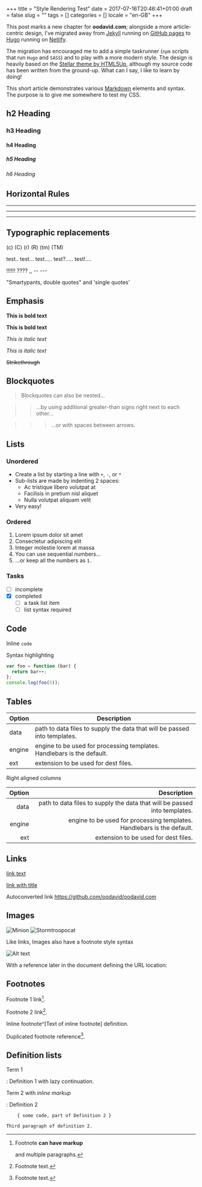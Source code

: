 +++
title = "Style Rendering Test"
date = 2017-07-16T20:46:41+01:00
draft = false
slug = ""
tags = []
categories = []
locale = "en-GB"
+++

This post marks a new chapter for **oodavid.com**; alongside a more article-centric design, I've migrated away from [Jekyll](https://jekyllrb.com) running on [GitHub pages](https://pages.github.com/) to [Hugo](https://gohugo.io/) running on [Netlify](https://netlify.com).

The migration has encouraged me to add a simple taskrunner (`npm` scripts that run `Hugo` and `SASS`) and to play with a more modern style. The design is heavily based on the [Stellar theme by HTML5Up](https://html5up.net/stellar), although my source code has been written from the ground-up. What can I say, I like to learn by doing!

This short article demonstrates various [Markdown](https://en.wikipedia.org/wiki/Markdown) elements and syntax. The purpose is to give me somewhere to test my CSS.

## h2 Heading
### h3 Heading
#### h4 Heading
##### h5 Heading
###### h6 Heading

## Horizontal Rules

___

---

***


## Typographic replacements

(c) (C) (r) (R) (tm) (TM)

test.. test... test..... test?..... test!....

!!!!!! ???? ,,  -- ---

"Smartypants, double quotes" and 'single quotes'


## Emphasis

**This is bold text**

__This is bold text__

*This is italic text*

_This is italic text_

~~Strikethrough~~


## Blockquotes


> Blockquotes can also be nested...

> > ...by using additional greater-than signs right next to each other...

> > > ...or with spaces between arrows.


## Lists

### Unordered

+ Create a list by starting a line with `+`, `-`, or `*`
+ Sub-lists are made by indenting 2 spaces:
  - Ac tristique libero volutpat at
  - Facilisis in pretium nisl aliquet
  - Nulla volutpat aliquam velit
+ Very easy!

### Ordered

1. Lorem ipsum dolor sit amet
2. Consectetur adipiscing elit
3. Integer molestie lorem at massa
1. You can use sequential numbers...
1. ...or keep all the numbers as `1.`

### Tasks

* [ ] incomplete
* [x] completed
  * [ ] a task list item
  * [ ] list syntax required

## Code

Inline `code`

Syntax highlighting

``` js
var foo = function (bar) {
  return bar++;
};
console.log(foo(5));
```

## Tables

| Option | Description |
| ------ | ----------- |
| data   | path to data files to supply the data that will be passed into templates. |
| engine | engine to be used for processing templates. Handlebars is the default. |
| ext    | extension to be used for dest files. |

Right aligned columns

| Option | Description |
| ------:| -----------:|
| data   | path to data files to supply the data that will be passed into templates. |
| engine | engine to be used for processing templates. Handlebars is the default. |
| ext    | extension to be used for dest files. |


## Links

[link text](https://github.com/oodavid/oodavid.com)

[link with title](https://github.com/oodavid/oodavid.com "title text!")

Autoconverted link https://github.com/oodavid/oodavid.com


## Images

![Minion](https://octodex.github.com/images/minion.png)
![Stormtroopocat](https://octodex.github.com/images/stormtroopocat.jpg "The Stormtroopocat")

Like links, Images also have a footnote style syntax

![Alt text][id]

With a reference later in the document defining the URL location:

[id]: https://octodex.github.com/images/dojocat.jpg  "The Dojocat"


## Footnotes

Footnote 1 link[^first].

Footnote 2 link[^second].

Inline footnote^[Text of inline footnote] definition.

Duplicated footnote reference[^second].

[^first]: Footnote **can have markup**

    and multiple paragraphs.

[^second]: Footnote text.


## Definition lists

Term 1

:   Definition 1
with lazy continuation.

Term 2 with *inline markup*

:   Definition 2

        { some code, part of Definition 2 }

    Third paragraph of definition 2.
